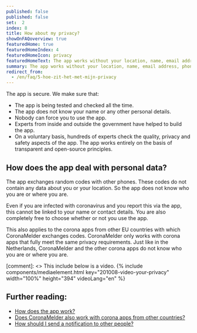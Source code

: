 ```yaml
---
published: false
published: false
set:  2
index: 8
title: How about my privacy?
showOnFAQoverview: true
featuredHome: true
featuredHomeIndex: 4
featuredHomeIcon: privacy
featuredHomeText: The app works without your location, name, email address, phone number, or other contact details.
summary: The app works without your location, name, email address, phone number, or other contact details.
redirect_from: 
  - /en/faq/5-hoe-zit-het-met-mijn-privacy
---
```

The app is secure. We make sure that:

- The app is being tested and checked all the time.
- The app does not know your name or any other personal details.
- Nobody can force you to use the app.
- Experts from inside and outside the government have helped to build the app.
- On a voluntary basis, hundreds of experts check the quality, privacy and safety aspects of the app. The app works entirely on the basis of transparent and open-source principles.

## How does the app deal with personal data?

The app exchanges random codes with other phones. These codes do not contain any data about you or your location. So the app does not know who you are or where you are.

Even if you are infected with coronavirus and you report this via the app, this cannot be linked to your name or contact details. You are also completely free to choose whether or not you use the app.

This also applies to the corona apps from other EU countries with which CoronaMelder exchanges codes. CoronaMelder only works with corona apps that fully meet the same privacy requirements. Just like in the Netherlands, CoronaMelder and the other corona apps do not know who you are or where you are.

[comment]: <> This include below is a video.
{% include components/mediaelement.html key="201008-video-your-privacy" width="100%" height="394"  videoLang="en" %}

## Further reading:
 
- <a href="/{{page.lang}}/faq/1-2-hoe-werkt-de-app" lang="en" hreflang="en">How does the app work?</a>
- <a href="/{{page.lang}}/faq/13-gebruik-app-uit-ander-land" lang="en" hreflang="en">Does CoronaMelder also work with corona apps from other countries?</a>
- <a href="/{{page.lang}}/faq/1-4-hoe-stuur-ik-een-melding" lang="en" hreflang="en">How should I send a notification to other people?</a>

